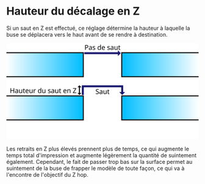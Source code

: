 Hauteur du décalage en Z
====
Si un saut en Z est effectué, ce réglage détermine la hauteur à laquelle la buse se déplacera vers le haut avant de se rendre à destination.

![Un saut Z est effectué à une certaine hauteur](../images/retraction_hop_enabled_fr.svg)

Les retraits en Z plus élevés prennent plus de temps, ce qui augmente le temps total d'impression et augmente légèrement la quantité de suintement également. Cependant, le fait de passer trop bas sur la surface permet au suintement de la buse de frapper le modèle de toute façon, ce qui va à l'encontre de l'objectif du Z hop.
